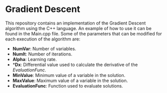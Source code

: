 # Gradient Descent

This repository contains an implementation of the Gradient Descent algorithm using the C++ language. An example of how to use it can be found in the Main.cpp file. Some of the parameters that can be modified for each execution of the algorithm are:

* **NumVar**: Number of variables.
* **NumIt**: Number of iterations.
* **Alpha**: Learning rate.
* ***Dx**: Differential value used to calculate the derivative of the *EvaluationFunc*.
* **MinValue**: Minimum value of a variable in the solution.
* **MaxValue**: Maximum value of a variable in the solution.
* **EvaluationFunc**: Function used to evaluate solutions.
